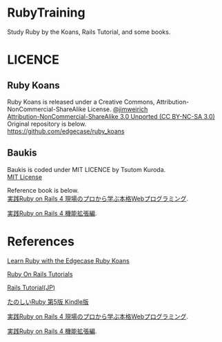 # RubyTraining
Study Ruby by the Koans, Rails Tutorial, and some books.


# LICENCE


## Ruby Koans
Ruby Koans is released under a Creative Commons, Attribution-NonCommercial-ShareAlike License. [@jimweirich](https://twitter.com/jimweirich)   
[Attribution-NonCommercial-ShareAlike 3.0 Unported (CC BY-NC-SA 3.0)](https://creativecommons.org/licenses/by-nc-sa/3.0/)   
Original repository is below.  
https://github.com/edgecase/ruby_koans

## Baukis
Baukis is coded under MIT LICENCE by Tsutom Kuroda.  
[MIT License](https://opensource.org/licenses/mit-license.php)

Reference book is below.  
[実践Ruby on Rails 4 現場のプロから学ぶ本格Webプログラミング](http://amazon.jp/dp/B00LBPDNSY).

[実践Ruby on Rails 4 機能拡張編](http://amazon.jp/dp/B00MWK10CS).

# References

[Learn Ruby with the Edgecase Ruby Koans](http://rubykoans.com/)

[Ruby On Rails Tutorials](https://www.railstutorial.org/)

[Rails Tutorial(JP)](https://railstutorial.jp/)

[たのしいRuby 第5版 Kindle版](http://amazon.jp/dp/B01C804DO8)

[実践Ruby on Rails 4 現場のプロから学ぶ本格Webプログラミング](http://amazon.jp/dp/B00LBPDNSY).

[実践Ruby on Rails 4 機能拡張編](http://amazon.jp/dp/B00MWK10CS).
